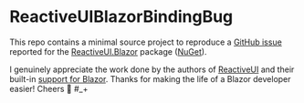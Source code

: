 # ReactiveUIBlazorBindingBug
This repo contains a minimal source project to reproduce a [GitHub issue](https://github.com/reactiveui/ReactiveUI/issues/2932) reported for the [ReactiveUI.Blazor](https://github.com/reactiveui/ReactiveUI) package ([NuGet](https://www.nuget.org/packages/ReactiveUI.Blazor)).

I genuinely appreciate the work done by the authors of [ReactiveUI](https://www.reactiveui.net) and their built-in [support for Blazor](https://www.reactiveui.net/docs/getting-started/installation/blazor). Thanks for making the life of a Blazor developer easier! Cheers 🍻 #_+
